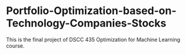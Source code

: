 # Portfolio-Optimization-based-on-Technology-Companies-Stocks
This is the final project of DSCC 435 Optimization for Machine Learning course.
